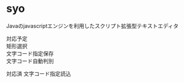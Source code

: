 # syo
Javaのjavascriptエンジンを利用したスクリプト拡張型テキストエディタ

対応予定  
矩形選択  
文字コード指定保存  
文字コード自動判別  

対応済
文字コード指定読込  
